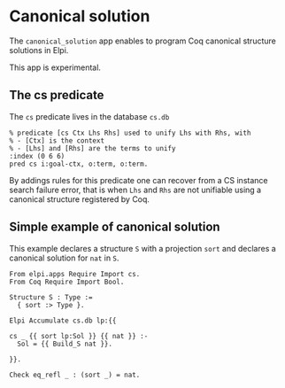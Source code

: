 # Canonical solution

The `canonical_solution` app enables to program Coq canonical structure solutions in Elpi.

This app is experimental.

## The cs predicate

The `cs` predicate lives in the database `cs.db`

```elpi
% predicate [cs Ctx Lhs Rhs] used to unify Lhs with Rhs, with
% - [Ctx] is the context
% - [Lhs] and [Rhs] are the terms to unify
:index (0 6 6)
pred cs i:goal-ctx, o:term, o:term.
```

By addings rules for this predicate one can recover from a CS instance search failure
error, that is when `Lhs` and `Rhs` are not unifiable using a canonical structure registered
by Coq.

## Simple example of canonical solution

This example declares a structure `S` with a projection `sort` and declares
a canonical solution for `nat` in `S`.

```coq
From elpi.apps Require Import cs.
From Coq Require Import Bool.

Structure S : Type :=
  { sort :> Type }.

Elpi Accumulate cs.db lp:{{

cs _ {{ sort lp:Sol }} {{ nat }} :-
  Sol = {{ Build_S nat }}.

}}.

Check eq_refl _ : (sort _) = nat.
```
